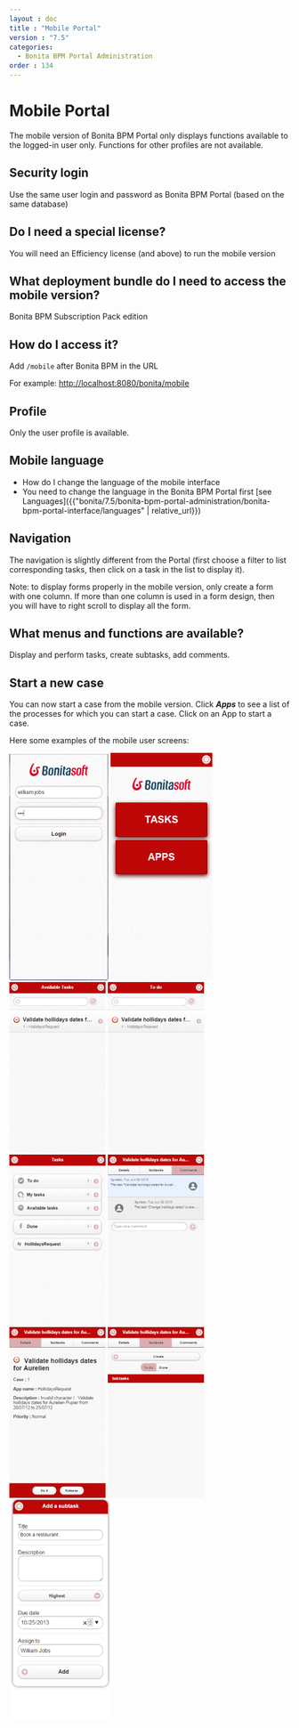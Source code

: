 ```yaml
---
layout : doc
title : "Mobile Portal"
version : "7.5"
categories:
  - Bonita BPM Portal Administration
order : 134
---
```

# Mobile Portal

The mobile version of Bonita BPM Portal only displays functions available to the logged-in user only. Functions for other profiles are not available.

## Security login

Use the same user login and password as Bonita BPM Portal (based on the same database)

## Do I need a special license?

You will need an Efficiency license (and above) to run the mobile version

## What deployment bundle do I need to access the mobile version?

Bonita BPM Subscription Pack edition

## How do I access it?

Add `/mobile` after Bonita BPM in the URL

For example: [http://localhost:8080/bonita/mobile](http://localhost:8080/bonita/mobile)

## Profile

Only the user profile is available.

## Mobile language

* How do I change the language of the mobile interface
* You need to change the language in the Bonita BPM Portal first
[see Languages]({{"bonita/7.5/bonita-bpm-portal-administration/bonita-bpm-portal-interface/languages" | relative_url}})

## Navigation

The navigation is slightly different from the Portal (first choose a filter to list corresponding tasks, then click on a task in the list to display it).

Note: to display forms properly in the mobile version, only create a form with one column. If more than one column is used in a form design, then you will have to right scroll to display all the form.

## What menus and functions are available?

Display and perform tasks, create subtasks, add comments.

## Start a new case

You can now start a case from the mobile version. Click **_Apps_** to see a list of the processes for which you can start a case. Click on an App to start a case.

Here some examples of the mobile user screens:

![Mobile_interface](images/images-6_0/mobile7.x_0.login.png) ![Mobile_interface](images/images-6_0/mobile7.x_1b.tasksapps.png) ![Mobile_interface](images/images-6_0/mobile7.x_2.available.png) ![Mobile_interface](images/images-6_0/mobile7.x_3.todo.png) ![Mobile_interface](images/images-6_0/mobile7.x_4.tasks.png) ![Mobile_interface](images/images-6_0/mobile7.x_7.step1_comments.png) ![Mobile_interface](images/images-6_0/mobile7.x_8.step1_details.png) ![Mobile_interface](images/images-6_0/mobile7.x_9.step1_subtasks.png) ![Mobile_interface](images/images-6_0/mobile7.x_6.addsubtask2.png)
